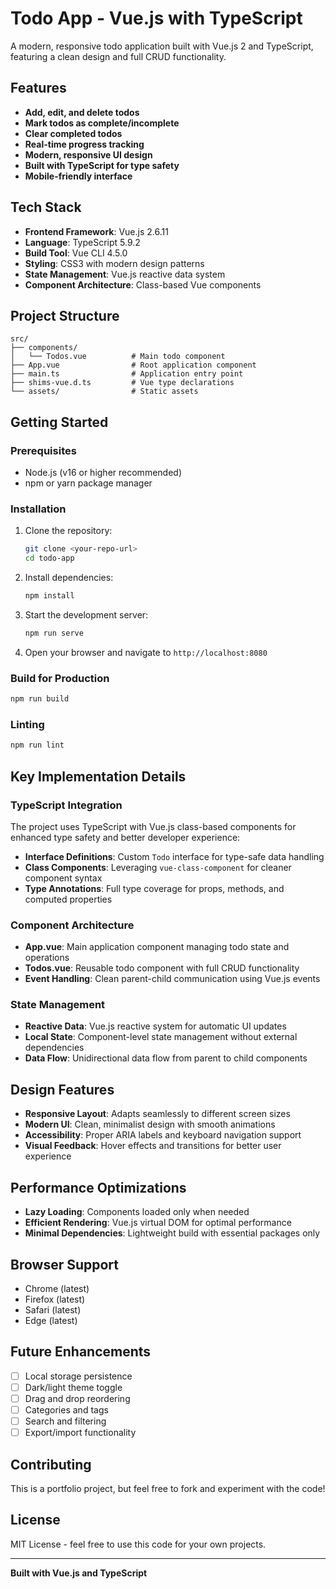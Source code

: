 # Todo App - Vue.js with TypeScript

A modern, responsive todo application built with Vue.js 2 and TypeScript, featuring a clean design and full CRUD functionality.

## Features

- **Add, edit, and delete todos**
- **Mark todos as complete/incomplete**
- **Clear completed todos**
- **Real-time progress tracking**
- **Modern, responsive UI design**
- **Built with TypeScript for type safety**
- **Mobile-friendly interface**

## Tech Stack

- **Frontend Framework**: Vue.js 2.6.11
- **Language**: TypeScript 5.9.2
- **Build Tool**: Vue CLI 4.5.0
- **Styling**: CSS3 with modern design patterns
- **State Management**: Vue.js reactive data system
- **Component Architecture**: Class-based Vue components

## Project Structure

```
src/
├── components/
│   └── Todos.vue          # Main todo component
├── App.vue                # Root application component
├── main.ts                # Application entry point
├── shims-vue.d.ts         # Vue type declarations
└── assets/                # Static assets
```

## Getting Started

### Prerequisites

- Node.js (v16 or higher recommended)
- npm or yarn package manager

### Installation

1. Clone the repository:

   ```bash
   git clone <your-repo-url>
   cd todo-app
   ```

2. Install dependencies:

   ```bash
   npm install
   ```

3. Start the development server:

   ```bash
   npm run serve
   ```

4. Open your browser and navigate to `http://localhost:8080`

### Build for Production

```bash
npm run build
```

### Linting

```bash
npm run lint
```

## Key Implementation Details

### TypeScript Integration

The project uses TypeScript with Vue.js class-based components for enhanced type safety and better developer experience:

- **Interface Definitions**: Custom `Todo` interface for type-safe data handling
- **Class Components**: Leveraging `vue-class-component` for cleaner component syntax
- **Type Annotations**: Full type coverage for props, methods, and computed properties

### Component Architecture

- **App.vue**: Main application component managing todo state and operations
- **Todos.vue**: Reusable todo component with full CRUD functionality
- **Event Handling**: Clean parent-child communication using Vue.js events

### State Management

- **Reactive Data**: Vue.js reactive system for automatic UI updates
- **Local State**: Component-level state management without external dependencies
- **Data Flow**: Unidirectional data flow from parent to child components

## Design Features

- **Responsive Layout**: Adapts seamlessly to different screen sizes
- **Modern UI**: Clean, minimalist design with smooth animations
- **Accessibility**: Proper ARIA labels and keyboard navigation support
- **Visual Feedback**: Hover effects and transitions for better user experience

## Performance Optimizations

- **Lazy Loading**: Components loaded only when needed
- **Efficient Rendering**: Vue.js virtual DOM for optimal performance
- **Minimal Dependencies**: Lightweight build with essential packages only

## Browser Support

- Chrome (latest)
- Firefox (latest)
- Safari (latest)
- Edge (latest)

## Future Enhancements

- [ ] Local storage persistence
- [ ] Dark/light theme toggle
- [ ] Drag and drop reordering
- [ ] Categories and tags
- [ ] Search and filtering
- [ ] Export/import functionality

## Contributing

This is a portfolio project, but feel free to fork and experiment with the code!

## License

MIT License - feel free to use this code for your own projects.

---

**Built with Vue.js and TypeScript**
